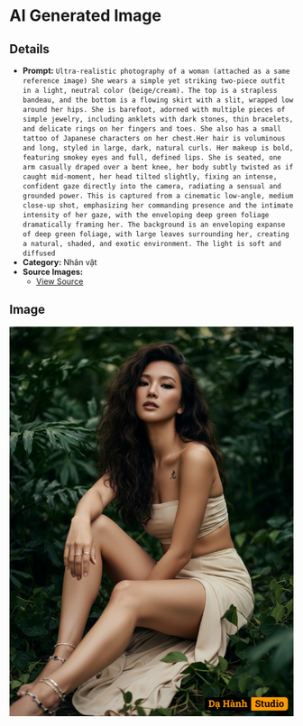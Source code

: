 # AI Generated Image

## Details
- **Prompt:** `Ultra-realistic photography of a woman (attached as a same reference image) She wears a simple yet striking two-piece outfit in a light, neutral color (beige/cream). The top is a strapless bandeau, and the bottom is a flowing skirt with a slit, wrapped low around her hips. She is barefoot, adorned with multiple pieces of simple jewelry, including anklets with dark stones, thin bracelets, and delicate rings on her fingers and toes. She also has a small tattoo of Japanese characters on her chest.Her hair is voluminous and long, styled in large, dark, natural curls. Her makeup is bold, featuring smokey eyes and full, defined lips. She is seated, one arm casually draped over a bent knee, her body subtly twisted as if caught mid-moment, her head tilted slightly, fixing an intense, confident gaze directly into the camera, radiating a sensual and grounded power. This is captured from a cinematic low-angle, medium close-up shot, emphasizing her commanding presence and the intimate intensity of her gaze, with the enveloping deep green foliage dramatically framing her. The background is an enveloping expanse of deep green foliage, with large leaves surrounding her, creating a natural, shaded, and exotic environment. The light is soft and diffused`
- **Category:** Nhân vật
- **Source Images:**
  - [View Source](https://raw.githubusercontent.com/lenzcomvth/Somethings/main/Models/Female/Female3.jpg)

## Image
![AI Generated Image](./image-2025-10-17T17-37-49-487Z-9kjrq.png)